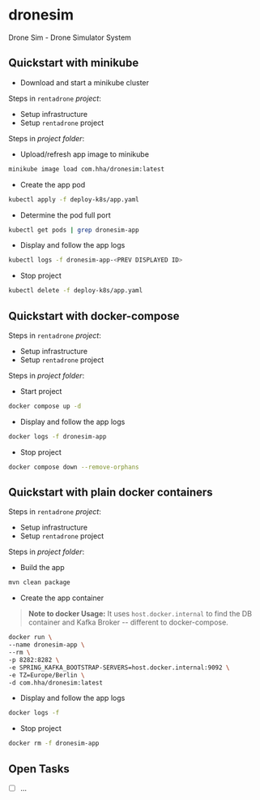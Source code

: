 # dronesim
Drone Sim - Drone Simulator System

## Quickstart with minikube

- Download and start a minikube cluster

Steps in `rentadrone` _project_:

- Setup infrastructure
- Setup `rentadrone` project

Steps in _project folder_:

- Upload/refresh app image to minikube
```bash
minikube image load com.hha/dronesim:latest
```
- Create the app pod
```bash
kubectl apply -f deploy-k8s/app.yaml
```
- Determine the pod full port
```bash
kubectl get pods | grep dronesim-app
```
- Display and follow the app logs
```bash
kubectl logs -f dronesim-app-<PREV DISPLAYED ID>
```
- Stop project
```bash
kubectl delete -f deploy-k8s/app.yaml
```

## Quickstart with docker-compose
Steps in `rentadrone` _project_:

- Setup infrastructure
- Setup `rentadrone` project

Steps in _project folder_:

- Start project
```bash
docker compose up -d
```
- Display and follow the app logs
```bash
docker logs -f dronesim-app
```
- Stop project
```bash
docker compose down --remove-orphans
```

## Quickstart with plain docker containers
Steps in `rentadrone` _project_:

- Setup infrastructure
- Setup `rentadrone` project

Steps in _project folder_:

- Build the app
```bash
mvn clean package
```
- Create the app container
>**Note to docker Usage:** It uses `host.docker.internal` to find the DB container and Kafka Broker -- different to docker-compose.

```bash
docker run \
--name dronesim-app \
--rm \
-p 8282:8282 \
-e SPRING_KAFKA_BOOTSTRAP-SERVERS=host.docker.internal:9092 \
-e TZ=Europe/Berlin \
-d com.hha/dronesim:latest
```
- Display and follow the app logs
```bash
docker logs -f
```
- Stop project
```bash
docker rm -f dronesim-app
```

## Open Tasks
- [ ] ...
